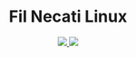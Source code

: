 # 

# <h1 align="center">Fil Necati Linux</h1>

<p align="center">
<a href="https://discord.gg/zHCHRT6xNh">
    <img src="https://img.shields.io/discord/961777749188546580?color=7489d5&logo=discord&logoColor=ffffff" />
  </a>
    <img src="https://img.shields.io/static/v1?label=Status&message=Development&color=blue">
  </p>
